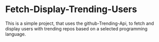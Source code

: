 # Fetch-Display-Trending-Users
This is a simple project, that uses the github-Trending-Api, to fetch and display users with trending repos based on a selected programming language.

